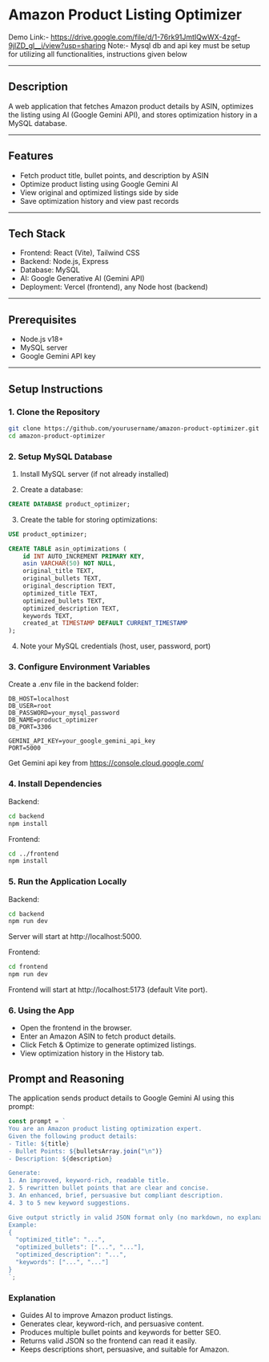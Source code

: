 # Amazon Product Listing Optimizer

Demo Link:- https://drive.google.com/file/d/1-76rk91JmtIQwWX-4zgf-9jlZD_gl__i/view?usp=sharing
Note:- Mysql db and api key must be setup for utilizing all functionalities, instructions given below

---

## Description

A web application that fetches Amazon product details by ASIN, optimizes the listing using AI (Google Gemini API), and stores optimization history in a MySQL database.

---

## Features

- Fetch product title, bullet points, and description by ASIN
- Optimize product listing using Google Gemini AI
- View original and optimized listings side by side
- Save optimization history and view past records

---

## Tech Stack

- Frontend: React (Vite), Tailwind CSS
- Backend: Node.js, Express
- Database: MySQL
- AI: Google Generative AI (Gemini API)
- Deployment: Vercel (frontend), any Node host (backend)

---

## Prerequisites

- Node.js v18+  
- MySQL server  
- Google Gemini API key  

---

## Setup Instructions

### 1. Clone the Repository

```bash
git clone https://github.com/yourusername/amazon-product-optimizer.git
cd amazon-product-optimizer
```
### 2. Setup MySQL Database
1. Install MySQL server (if not already installed)

2. Create a database:
```sql
CREATE DATABASE product_optimizer;
```
3. Create the table for storing optimizations:
```sql
USE product_optimizer;

CREATE TABLE asin_optimizations (
    id INT AUTO_INCREMENT PRIMARY KEY,
    asin VARCHAR(50) NOT NULL,
    original_title TEXT,
    original_bullets TEXT,
    original_description TEXT,
    optimized_title TEXT,
    optimized_bullets TEXT,
    optimized_description TEXT,
    keywords TEXT,
    created_at TIMESTAMP DEFAULT CURRENT_TIMESTAMP
);
```
4. Note your MySQL credentials (host, user, password, port)

### 3. Configure Environment Variables
Create a .env file in the backend folder:
```env
DB_HOST=localhost
DB_USER=root
DB_PASSWORD=your_mysql_password
DB_NAME=product_optimizer
DB_PORT=3306

GEMINI_API_KEY=your_google_gemini_api_key
PORT=5000
```
Get Gemini api key from https://console.cloud.google.com/

### 4. Install Dependencies
Backend:
```bash
cd backend
npm install
```

Frontend:
```bash
cd ../frontend
npm install
```
### 5. Run the Application Locally
Backend:
```bash
cd backend
npm run dev
```
Server will start at http://localhost:5000.

Frontend:
```bash
cd frontend
npm run dev
```
Frontend will start at http://localhost:5173 (default Vite port).

### 6. Using the App
- Open the frontend in the browser.
- Enter an Amazon ASIN to fetch product details.
- Click Fetch & Optimize to generate optimized listings.
- View optimization history in the History tab.

## Prompt and Reasoning

The application sends product details to Google Gemini AI using this prompt:

```javascript
const prompt = `
You are an Amazon product listing optimization expert.
Given the following product details:
- Title: ${title}
- Bullet Points: ${bulletsArray.join("\n")}
- Description: ${description}

Generate:
1. An improved, keyword-rich, readable title.
2. 5 rewritten bullet points that are clear and concise.
3. An enhanced, brief, persuasive but compliant description.
4. 3 to 5 new keyword suggestions.

Give output strictly in valid JSON format only (no markdown, no explanations, no backticks).
Example:
{
  "optimized_title": "...",
  "optimized_bullets": ["...", "..."],
  "optimized_description": "...",
  "keywords": ["...", "..."]
}
`;
```

### Explanation
- Guides AI to improve Amazon product listings.
- Generates clear, keyword-rich, and persuasive content.
- Produces multiple bullet points and keywords for better SEO.
- Returns valid JSON so the frontend can read it easily.
- Keeps descriptions short, persuasive, and suitable for Amazon.
